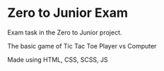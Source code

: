 # Zero to Junior Exam

Exam task in the Zero to Junior project.

The basic game of Tic Tac Toe Player vs Computer

Made using HTML, CSS, SCSS, JS